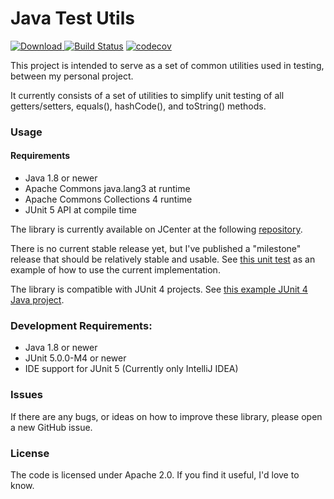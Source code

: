 Java Test Utils
===============

[![Download](https://api.bintray.com/packages/robertsmieja/maven/java-test-utils/images/download.svg) ](https://bintray.com/robertsmieja/maven/java-test-utils/_latestVersion)
[![Build Status](https://travis-ci.org/robertsmieja/java-test-utils.svg?branch=master)](https://travis-ci.org/robertsmieja/java-test-utils)
[![codecov](https://codecov.io/gh/robertsmieja/java-test-utils/branch/master/graph/badge.svg)](https://codecov.io/gh/robertsmieja/java-test-utils)

This project is intended to serve as a set of common utilities used in testing, between my personal project.

It currently consists of a set of utilities to simplify unit testing of all getters/setters, equals(), hashCode(), and toString() methods.
### Usage
#### Requirements
* Java 1.8 or newer
* Apache Commons java.lang3 at runtime
* Apache Commons Collections 4 runtime
* JUnit 5 API at compile time

The library is currently available on JCenter at the following [repository](https://bintray.com/robertsmieja/maven/java-test-utils).

There is no current stable release yet, but I've published a "milestone" release that should be relatively stable and usable.
See [this unit test](src/test/java/com/robertsmieja/test/utils/junit/SimplePojoTests.java) as an example of how to use the current implementation.

The library is compatible with JUnit 4 projects.
See [this example JUnit 4 Java project](testProjects/junit4-java).

### Development Requirements:
* Java 1.8 or newer
* JUnit 5.0.0-M4 or newer
* IDE support for JUnit 5 (Currently only IntelliJ IDEA)

### Issues
If there are any bugs, or ideas on how to improve these library, please open a new GitHub issue.

### License
The code is licensed under Apache 2.0. 
If you find it useful, I'd love to know.